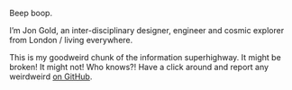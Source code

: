 Beep boop.

I’m Jon Gold, an inter-disciplinary designer, engineer and cosmic explorer from
London / living everywhere.

This is my goodweird chunk of the information superhighway.  It might be broken!
It might not! Who knows?! Have a click around and report any weirdweird [on
GitHub](https://github.com/jongold/goldOS/issues).
